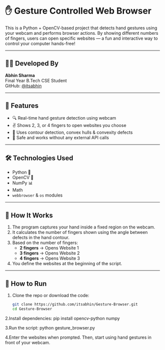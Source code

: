 # ✋ Gesture Controlled Web Browser

This is a Python + OpenCV-based project that detects hand gestures using your webcam and performs browser actions. By showing different numbers of fingers, users can open specific websites  — a fun and interactive way to control your computer hands-free!

---

## 👨‍💻 Developed By
**Abhin Sharma**  
Final Year B.Tech CSE Student  
GitHub: [@itsabhin](https://github.com/itsabhin)

---

## 🚀 Features

- 🔍 Real-time hand gesture detection using webcam
- ✌️ Shows 2, 3, or 4 fingers to open websites you choose
- 🧠 Uses contour detection, convex hulls & convexity defects
- 🔐 Safe and works without any external API calls

---

## 🛠️ Technologies Used

- Python 🐍
- OpenCV 📸
- NumPy 📊
- Math
- `webbrowser` & `os` modules

---

## 🧠 How It Works

1. The program captures your hand inside a fixed region on the webcam.
2. It calculates the number of fingers shown using the angle between defects in the hand contour.
3. Based on the number of fingers:
   - **2 fingers** → Opens Website 1
   - **3 fingers** → Opens Website 2
   - **4 fingers** → Opens Website 3
4. You define the websites at the beginning of the script.

---

## 🔧 How to Run

1. Clone the repo or download the code:
   ```bash
   git clone https://github.com/itsabhin/Gesture-Browser.git
   cd Gesture-Browser

2.Install dependencies:
  pip install opencv-python numpy

3.Run the script:
  python gesture_browser.py

4.Enter the websites when prompted. 
  Then, start using hand gestures in front of your webcam.
